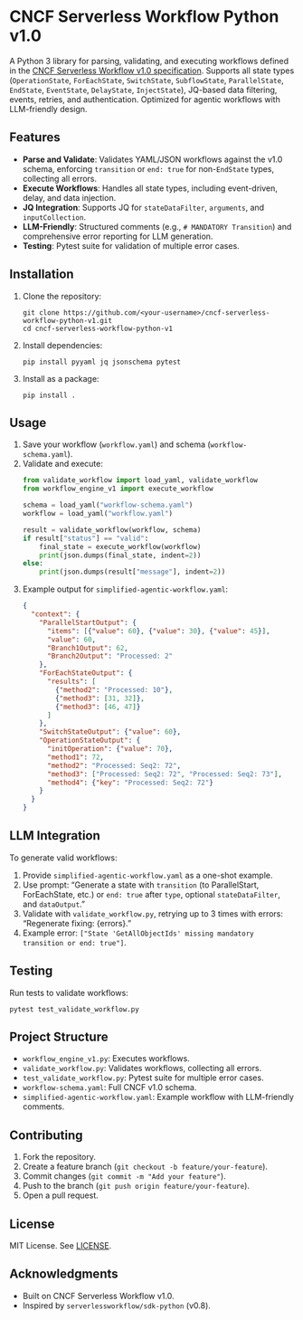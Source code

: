 # CNCF Serverless Workflow Python v1.0

A Python 3 library for parsing, validating, and executing workflows defined in the [CNCF Serverless Workflow v1.0 specification](https://serverlessworkflow.io/). Supports all state types (`OperationState`, `ForEachState`, `SwitchState`, `SubflowState`, `ParallelState`, `EndState`, `EventState`, `DelayState`, `InjectState`), JQ-based data filtering, events, retries, and authentication. Optimized for agentic workflows with LLM-friendly design.

## Features
- **Parse and Validate**: Validates YAML/JSON workflows against the v1.0 schema, enforcing `transition` or `end: true` for non-`EndState` types, collecting all errors.
- **Execute Workflows**: Handles all state types, including event-driven, delay, and data injection.
- **JQ Integration**: Supports JQ for `stateDataFilter`, `arguments`, and `inputCollection`.
- **LLM-Friendly**: Structured comments (e.g., `# MANDATORY Transition`) and comprehensive error reporting for LLM generation.
- **Testing**: Pytest suite for validation of multiple error cases.

## Installation
1. Clone the repository:
   ```
   git clone https://github.com/<your-username>/cncf-serverless-workflow-python-v1.git
   cd cncf-serverless-workflow-python-v1
   ```
2. Install dependencies:
   ```
   pip install pyyaml jq jsonschema pytest
   ```
3. Install as a package:
   ```
   pip install .
   ```

## Usage
1. Save your workflow (`workflow.yaml`) and schema (`workflow-schema.yaml`).
2. Validate and execute:
   ```python
   from validate_workflow import load_yaml, validate_workflow
   from workflow_engine_v1 import execute_workflow

   schema = load_yaml("workflow-schema.yaml")
   workflow = load_yaml("workflow.yaml")
   
   result = validate_workflow(workflow, schema)
   if result["status"] == "valid":
       final_state = execute_workflow(workflow)
       print(json.dumps(final_state, indent=2))
   else:
       print(json.dumps(result["message"], indent=2))
   ```
3. Example output for `simplified-agentic-workflow.yaml`:
   ```json
   {
     "context": {
       "ParallelStartOutput": {
         "items": [{"value": 60}, {"value": 30}, {"value": 45}],
         "value": 60,
         "Branch1Output": 62,
         "Branch2Output": "Processed: 2"
       },
       "ForEachStateOutput": {
         "results": [
           {"method2": "Processed: 10"},
           {"method3": [31, 32]},
           {"method3": [46, 47]}
         ]
       },
       "SwitchStateOutput": {"value": 60},
       "OperationStateOutput": {
         "initOperation": {"value": 70},
         "method1": 72,
         "method2": "Processed: Seq2: 72",
         "method3": ["Processed: Seq2: 72", "Processed: Seq2: 73"],
         "method4": {"key": "Processed: Seq2: 72"}
       }
     }
   }
   ```

## LLM Integration
To generate valid workflows:
1. Provide `simplified-agentic-workflow.yaml` as a one-shot example.
2. Use prompt: “Generate a state with `transition` (to ParallelStart, ForEachState, etc.) or `end: true` after `type`, optional `stateDataFilter`, and `dataOutput`.”
3. Validate with `validate_workflow.py`, retrying up to 3 times with errors: “Regenerate fixing: {errors}.”
4. Example error: `["State 'GetAllObjectIds' missing mandatory transition or end: true"]`.

## Testing
Run tests to validate workflows:
```
pytest test_validate_workflow.py
```

## Project Structure
- `workflow_engine_v1.py`: Executes workflows.
- `validate_workflow.py`: Validates workflows, collecting all errors.
- `test_validate_workflow.py`: Pytest suite for multiple error cases.
- `workflow-schema.yaml`: Full CNCF v1.0 schema.
- `simplified-agentic-workflow.yaml`: Example workflow with LLM-friendly comments.

## Contributing
1. Fork the repository.
2. Create a feature branch (`git checkout -b feature/your-feature`).
3. Commit changes (`git commit -m "Add your feature"`).
4. Push to the branch (`git push origin feature/your-feature`).
5. Open a pull request.

## License
MIT License. See [LICENSE](LICENSE).

## Acknowledgments
- Built on CNCF Serverless Workflow v1.0.
- Inspired by `serverlessworkflow/sdk-python` (v0.8).